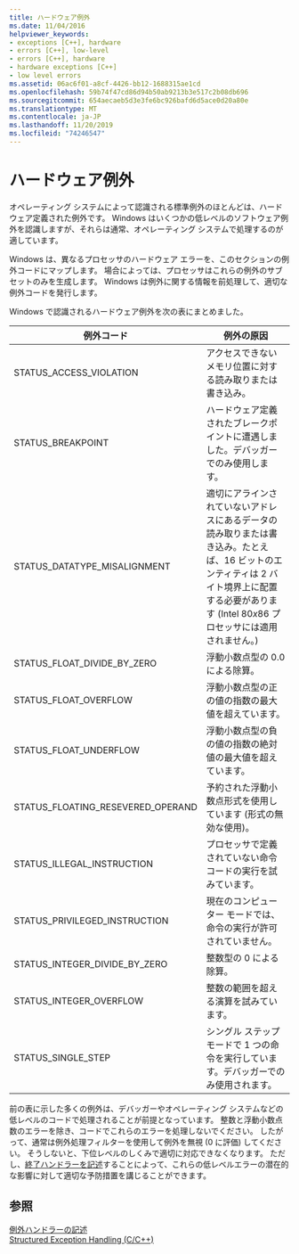 ```yaml
---
title: ハードウェア例外
ms.date: 11/04/2016
helpviewer_keywords:
- exceptions [C++], hardware
- errors [C++], low-level
- errors [C++], hardware
- hardware exceptions [C++]
- low level errors
ms.assetid: 06ac6f01-a8cf-4426-bb12-1688315ae1cd
ms.openlocfilehash: 59b74f47cd86d94b50ab9213b3e517c2b08db696
ms.sourcegitcommit: 654aecaeb5d3e3fe6bc926bafd6d5ace0d20a80e
ms.translationtype: MT
ms.contentlocale: ja-JP
ms.lasthandoff: 11/20/2019
ms.locfileid: "74246547"
---
```

# <a name="hardware-exceptions"></a>ハードウェア例外

オペレーティング システムによって認識される標準例外のほとんどは、ハードウェア定義された例外です。 Windows はいくつかの低レベルのソフトウェア例外を認識しますが、それらは通常、オペレーティング システムで処理するのが適しています。

Windows は、異なるプロセッサのハードウェア エラーを、このセクションの例外コードにマップします。 場合によっては、プロセッサはこれらの例外のサブセットのみを生成します。 Windows は例外に関する情報を前処理して、適切な例外コードを発行します。

Windows で認識されるハードウェア例外を次の表にまとめました。

|例外コード|例外の原因|
|--------------------|------------------------|
|STATUS_ACCESS_VIOLATION|アクセスできないメモリ位置に対する読み取りまたは書き込み。|
|STATUS_BREAKPOINT|ハードウェア定義されたブレークポイントに遭遇しました。デバッガーでのみ使用します。|
|STATUS_DATATYPE_MISALIGNMENT|適切にアラインされていないアドレスにあるデータの読み取りまたは書き込み。たとえば、16 ビットのエンティティは 2 バイト境界上に配置する必要があります (Intel 80*x*86 プロセッサには適用されません。)|
|STATUS_FLOAT_DIVIDE_BY_ZERO|浮動小数点型の 0.0 による除算。|
|STATUS_FLOAT_OVERFLOW|浮動小数点型の正の値の指数の最大値を超えています。|
|STATUS_FLOAT_UNDERFLOW|浮動小数点型の負の値の指数の絶対値の最大値を超えています。|
|STATUS_FLOATING_RESEVERED_OPERAND|予約された浮動小数点形式を使用しています (形式の無効な使用)。|
|STATUS_ILLEGAL_INSTRUCTION|プロセッサで定義されていない命令コードの実行を試みています。|
|STATUS_PRIVILEGED_INSTRUCTION|現在のコンピューター モードでは、命令の実行が許可されていません。|
|STATUS_INTEGER_DIVIDE_BY_ZERO|整数型の 0 による除算。|
|STATUS_INTEGER_OVERFLOW|整数の範囲を超える演算を試みています。|
|STATUS_SINGLE_STEP|シングル ステップ モードで 1 つの命令を実行しています。デバッガーでのみ使用されます。|

前の表に示した多くの例外は、デバッガーやオペレーティング システムなどの低レベルのコードで処理されることが前提となっています。 整数と浮動小数点数のエラーを除き、コードでこれらのエラーを処理しないでください。 したがって、通常は例外処理フィルターを使用して例外を無視 (0 に評価) してください。 そうしないと、下位レベルのしくみで適切に対応できなくなります。 ただし、[終了ハンドラーを記述](../cpp/writing-a-termination-handler.md)することによって、これらの低レベルエラーの潜在的な影響に対して適切な予防措置を講じることができます。

## <a name="see-also"></a>参照

[例外ハンドラーの記述](../cpp/writing-an-exception-handler.md)<br/>
[Structured Exception Handling (C/C++)](../cpp/structured-exception-handling-c-cpp.md)